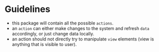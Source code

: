 # Guidelines

- this package will contain all the possible `actions`.
- an `action` can either make changes to the system and refresh `data` accordingly, or just change
  data locally.
- an action should not directly try to manipulate `view` elements (view is anything that is visible
  to user).
